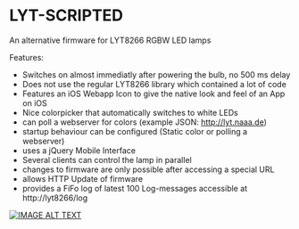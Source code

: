 # LYT-SCRIPTED
An alternative firmware for LYT8266 RGBW LED lamps

Features:
- Switches on almost immediatly after powering the bulb, no 500 ms delay
- Does not use the regular LYT8266 library which contained a lot of code
- Features an iOS Webapp Icon to give the native look and feel of an App on iOS
- Nice colorpicker that automatically switches to white LEDs
- can poll a webserver for colors (example JSON: http://lyt.naaa.de)
- startup behaviour can be configured (Static color or polling a webserver)
- uses a jQuery Mobile Interface
- Several clients can control the lamp in parallel
- changes to firmware are only possible after accessing a special URL
- allows HTTP Update of firmware
- provides a FiFo log of latest 100 Log-messages accessible at http://lyt8266/log

[![IMAGE ALT TEXT](http://img.youtube.com/vi/ZmReog0DOrA/0.jpg)](http://www.youtube.com/watch?v=ZmReog0DOrA "LYT-Scripted")
